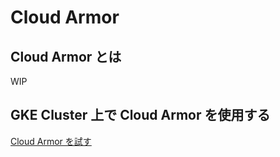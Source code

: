 # Cloud Armor

## Cloud Armor とは

WIP

## GKE Cluster 上で Cloud Armor を使用する

[Cloud Armor を試す](../../kubernetes/feature-cloud-armor)
